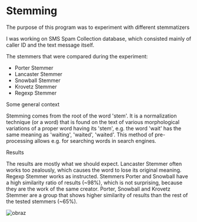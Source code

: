 # Stemming
The purpose of this program was to experiment with different stemmatizers

I was working on SMS Spam Collection database, which consisted mainly of caller ID and the text message itself.

The stemmers that were compared during the experiment:
- Porter Stemmer
- Lancaster Stemmer
- Snowball Stemmer
- Krovetz Stemmer
- Regexp Stemmer

Some general context

Stemming comes from the root of the word 'stem'. It is a normalization technique (or a word) that is found on the text of various morphological variations of a proper word having its 'stem', e.g. the word 'wait' has the same meaning as 'waiting', 'waited', 'waited'. This method of pre-processing allows e.g. for searching words in search engines.

Results

The results are mostly what we should expect. Lancaster Stemmer often works too zealously, which causes the word to lose its original meaning. Regexp Stemmer works as instructed. Stemmers Porter and Snowball have a high similarity ratio of results (~98%), which is not surprising, because they are the work of the same creator. Porter, Snowball and Krovetz Stemmer are a group that shows higher similarity of results than the rest of the tested stemmers (~65%).

![obraz](https://user-images.githubusercontent.com/92166393/207657886-bfa19294-35c4-4ae2-bd17-991d2f082909.png)

